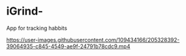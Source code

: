 # iGrind-
App for tracking habbits 


https://user-images.githubusercontent.com/109434166/205328392-39064935-c845-4549-ae9f-24791b78cdc9.mp4

